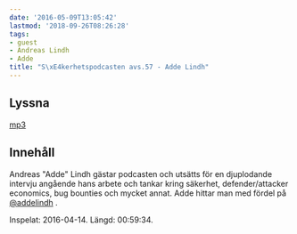 ```yaml
---
date: '2016-05-09T13:05:42'
lastmod: '2018-09-26T08:26:28'
tags:
- guest
- Andreas Lindh
- Adde
title: "S\xE4kerhetspodcasten avs.57 - Adde Lindh"
---
```

## Lyssna

[mp3](http://traffic.libsyn.com/sakerhetspodcasten/Adde14i4.mp3)

## Innehåll

Andreas "Adde" Lindh gästar podcasten och utsätts för en djuplodande intervju angående hans arbete och tankar kring säkerhet, defender/attacker economics, bug bounties och mycket annat. Adde hittar man med fördel på [@addelindh](https://twitter.com/addelindh) .

Inspelat: 2016-04-14. Längd: 00:59:34.
